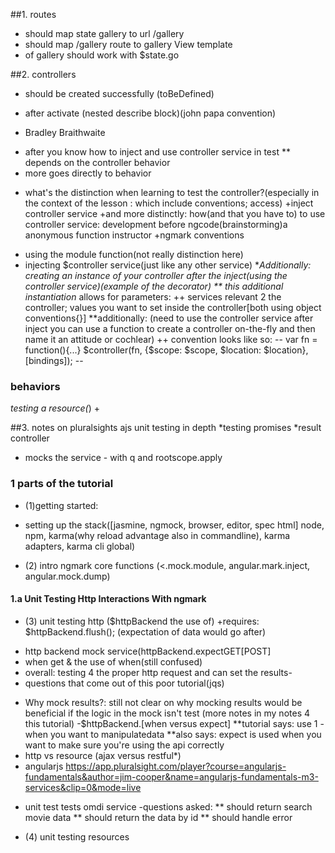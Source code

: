 ##1. routes
* should map state gallery to url /gallery
* should map /gallery route to gallery View template
* of gallery should work with $state.go

##2. controllers
* should be created successfully (toBeDefined)

* after activate (nested describe block)(john papa convention)

* Bradley Braithwaite
+ after you know how to inject and use controller service in test
** depends on the controller behavior
+ more goes directly to behavior

* what's the distinction when learning to test the controller?(especially in the context of the lesson : which include conventions; access)
+inject controller service
+and more distinctly:  how(and that you have to) to use controller service: development before ngcode(brainstorming)a anonymous function instructor
+ngmark conventions
- using the module function(not really distinction here)
- injecting $controller service(just like any other service)
**Additionally: creating an instance of your controller after the inject(using the controller service)(example of the decorator)
** this additional instantiation* allows for parameters:
++ services relevant 2 the controller; values you want to set inside the controller[both using object conventions{}]
**additionally: (need to use the controller service  after inject you can use a function to create a controller on-the-fly and then name it an attitude or cochlear)
++ convention looks like so:
--
var fn = function(){...}
$controller(fn, {$scope: $scope, $location: $location}, [bindings]);
--


### behaviors


*testing a resource(*)
+




##3. notes on pluralsights ajs unit testing in depth
*testing promises
*result controller
+ mocks the service - with q and rootscope.apply

### 1 parts of the tutorial

* (1)getting started:
+ setting up the stack([jasmine, ngmock, browser, editor, spec html] node, npm, karma(why reload advantage also in commandline),  karma adapters,  karma cli global)

* (2) intro ngmark core functions (<.mock.module, angular.mark.inject, angular.mock.dump)

#### 1.a Unit Testing Http Interactions With ngmark

* (3) unit testing http ($httpBackend the use of)
+requires: $httpBackend.flush(); (expectation of data would go after)
+ http backend mock service(httpBackend.expectGET[POST]
+ when get & the use of when(still confused)
+ overall: testing 4 the proper http request and can set the results-
+ questions that come out of this poor tutorial(jqs)
- Why mock results?: still not clear on why mocking results would be beneficial if the logic in the mock isn't test (more notes in my notes 4 this tutorial)
-$httpBackend.[when versus expect]
**tutorial says: use 1 - when you want to manipulatedata
**also says: expect is used when you want to make sure you're using the api correctly
- http vs resource  (ajax versus restful*)
- angularjs  https://app.pluralsight.com/player?course=angularjs-fundamentals&author=jim-cooper&name=angularjs-fundamentals-m3-services&clip=0&mode=live
+ unit test tests omdi service
-questions asked: 
** should return search movie data
** should return the data by id
** should handle error


* (4) unit testing resources
